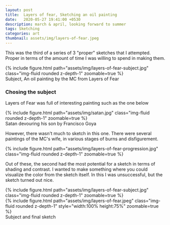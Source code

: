 ```yaml
---
layout: post
title:  Layers of fear, Sketching an oil painting
date:   2020-05-27 19:41:00 +0530
description: march & april, looking forward to summer
tags: Sketching
categories: art
thumbnail: assets/img/layers-of-fear.jpeg
---
```

This was the third of a series of 3 "proper" sketches that I attempted. Proper in terms of the amount of time I was willing to spend in making them.
<div class="row mt-3">
    <div class="col-sm mt-3 mt-md-0">
        {% include figure.html path="assets/img/layers-of-fear-subject.jpg" class="img-fluid rounded z-depth-1" zoomable=true %}
    </div>
</div>
<div class="caption">
    Subject, An oil painting by the MC from Layers of Fear 
</div>

### Chosing the subject
Layers of Fear was full of interesting painting such as the one below

<div class="row mt-3">
    <div class="mx-auto d-block">
        {% include figure.html path="assets/img/satan.jpg" class="img-fluid rounded z-depth-1" zoomable=true %}
    </div>
</div>
<div class="caption">
    Satan devouring his son by Francisco Goya
</div>

However, there wasn't much to sketch in this one. 
There were several paintings of the MC's wife, in various stages of burns and disfigurement. 
<div class="row mt-3">
    <div class="col-sm mt-3 mt-md-0">
        {% include figure.html path="assets/img/layers-of-fear-progression.jpg" class="img-fluid rounded z-depth-1" zoomable=true %}
    </div>
</div>

Out of these, the second had the most potential for a sketch in terms of shading and contrast. I wanted to make something where you could visualize the color from the sketch itself. In this I was unsuccessful,  but the sketch turned out nice.

<div class="row mt-3">
    <div class="col-sm mt-3 mt-md-0">
        {% include figure.html path="assets/img/layers-of-fear-subject.jpg" class="img-fluid rounded z-depth-1" zoomable=true %}
    </div>
    <div class="col-sm mt-3 mt-md-0">
        {% include figure.html path="assets/img/layers-of-fear.jpeg" class="img-fluid rounded z-depth-1" style="width:100% height:75%" zoomable=true %}
    </div>
</div>
<div class="caption">
    Subject and final sketch
</div>
